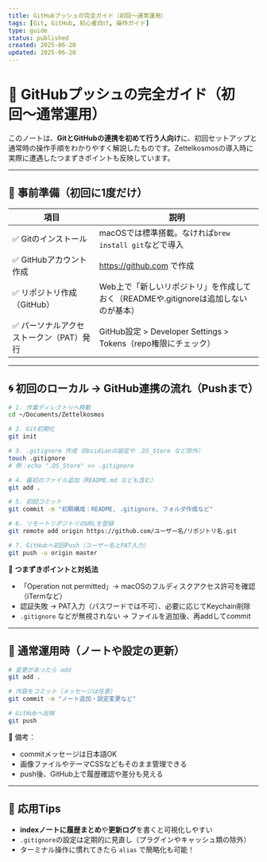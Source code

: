 ```yaml
---
title: GitHubプッシュの完全ガイド（初回〜通常運用）
tags: [Git, GitHub, 初心者向け, 操作ガイド]
type: guide
status: published
created: 2025-06-20
updated: 2025-06-20
---
```


# 🚀 GitHubプッシュの完全ガイド（初回〜通常運用）

このノートは、**GitとGitHubの連携を初めて行う人向け**に、初回セットアップと通常時の操作手順をわかりやすく解説したものです。Zettelkosmosの導入時に実際に遭遇したつまずきポイントも反映しています。

---

## 🧱 事前準備（初回に1度だけ）

| 項目 | 説明 |
|------|------|
| ✅ Gitのインストール | macOSでは標準搭載。なければ`brew install git`などで導入 |
| ✅ GitHubアカウント作成 | https://github.com で作成 |
| ✅ リポジトリ作成（GitHub） | Web上で「新しいリポジトリ」を作成しておく（READMEや.gitignoreは追加しないのが基本） |
| ✅ パーソナルアクセストークン（PAT）発行 | GitHub設定 > Developer Settings > Tokens（repo権限にチェック） |

---

## 🌀 初回のローカル → GitHub連携の流れ（Pushまで）

```bash
# 1. 作業ディレクトリへ移動
cd ~/Documents/Zettelkosmos

# 2. Git初期化
git init

# 3. .gitignore 作成（Obsidianの設定や .DS_Store など除外）
touch .gitignore
# 例：echo ".DS_Store" >> .gitignore

# 4. 最初のファイル追加（README.md なども含む）
git add .

# 5. 初回コミット
git commit -m "初期構成：README, .gitignore, フォルダ作成など"

# 6. リモートリポジトリのURLを登録
git remote add origin https://github.com/ユーザー名/リポジトリ名.git

# 7. GitHubへ初回Push（ユーザー名とPAT入力）
git push -u origin master
```

🧩 **つまずきポイントと対処法**
- 「Operation not permitted」→ macOSのフルディスクアクセス許可を確認（iTermなど）
- 認証失敗 → PAT入力（パスワードでは不可）、必要に応じてKeychain削除
- `.gitignore` などが無視されない → ファイルを追加後、再addしてcommit

---

## 🔁 通常運用時（ノートや設定の更新）

```bash
# 変更があったら add
git add .

# 内容をコミット（メッセージは任意）
git commit -m "ノート追加・設定変更など"

# GitHubへ反映
git push
```

📝 備考：
- commitメッセージは日本語OK
- 画像ファイルやテーマCSSなどもそのまま管理できる
- push後、GitHub上で履歴確認や差分も見える

---

## 🧠 応用Tips
- **indexノートに履歴まとめ**や**更新ログ**を書くと可視化しやすい
- `.gitignore`の設定は定期的に見直し（プラグインやキャッシュ類の除外）
- ターミナル操作に慣れてきたら `alias` で簡略化も可能！

